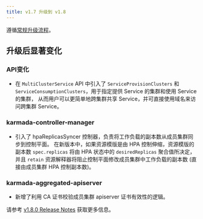 ```yaml
---
title: v1.7 升级到 v1.8
---
```


遵循[常规升级流程](./README.md)。

## 升级后显著变化

### API变化

* 在 `MultiClusterService` API 中引入了 `ServiceProvisionClusters` 和 `ServiceConsumptionClusters`，用于指定提供 Service 的集群和使用 Service 的集群，
  从而用户可以更简单地跨集群共享 Service，并可直接使用域名来访问跨集群 Service。

### karmada-controller-manager

* 引入了 hpaReplicasSyncer 控制器，负责将工作负载的副本数从成员集群同步到控制平面。
  在新版本中，如果资源模版是由 HPA 控制伸缩，资源模版的副本数 `spec.replicas` 将由 HPA 状态中的 `desiredReplicas` 聚合值所决定，
  并且 `retain` 资源解释器将阻止控制平面修改成员集群中工作负载的副本数 (直接由成员集群 HPA 控制副本数)。


### karmada-aggregated-apiserver

* 新增了利用 CA 证书校验成员集群 apiserver 证书有效性的逻辑。

请参考 [v1.8.0 Release Notes](https://github.com/karmada-io/karmada/releases/tag/v1.8.0) 获取更多信息。